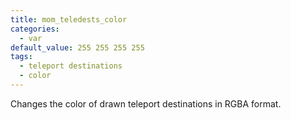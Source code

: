```yaml
---
title: mom_teledests_color
categories:
  - var
default_value: 255 255 255 255
tags:
  - teleport destinations
  - color
---
```


Changes the color of drawn teleport destinations in RGBA format.
